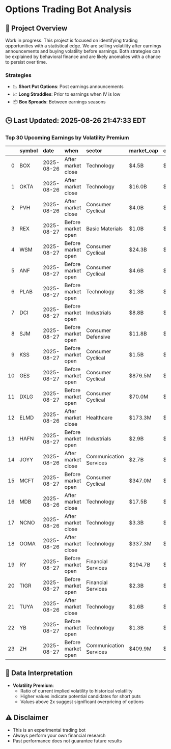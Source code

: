 # Options Trading Bot Analysis

## 🚀 Project Overview
Work in progress. This project is focused on identifying trading opportunities with a statistical edge.
We are selling volatility after earnings announcements and buying volatility before earnings.
Both strategies can be explained by behavioral finance and are likely anomalies with a chance to persist over time.

### Strategies
- 📉 **Short Put Options**: Post earnings announcements
- 📈 **Long Straddles**: Prior to earnings when IV is low
- 📦 **Box Spreads**: Between earnings seasons

## 🕒 Last Updated: 2025-08-26 21:47:33 EDT

### Top 30 Upcoming Earnings by Volatility Premium

|    | symbol   | date       | when               | sector                 | market_cap   | close   | hv_current   | iv_current   | vol_premium   |
|---:|:---------|:-----------|:-------------------|:-----------------------|:-------------|:--------|:-------------|:-------------|:--------------|
|  0 | BOX      | 2025-08-26 | After market close | Technology             | $4.5B        | $31.42  | 18.55%       | 43.18%       | 2.33x         |
|  1 | OKTA     | 2025-08-26 | After market close | Technology             | $16.0B       | $91.36  | 34.75%       | 63.67%       | 1.83x         |
|  2 | PVH      | 2025-08-26 | After market close | Consumer Cyclical      | $4.0B        | $81.60  | 33.99%       | 54.91%       | 1.62x         |
|  3 | REX      | 2025-08-27 | Before market open | Basic Materials        | $1.0B        | $60.68  | 26.50%       | 40.37%       | 1.52x         |
|  4 | WSM      | 2025-08-27 | Before market open | Consumer Cyclical      | $24.3B       | $197.96 | 36.85%       | 53.38%       | 1.45x         |
|  5 | ANF      | 2025-08-27 | Before market open | Consumer Cyclical      | $4.6B        | $99.76  | 50.34%       | 71.90%       | 1.43x         |
|  6 | PLAB     | 2025-08-27 | Before market open | Technology             | $1.3B        | $22.07  | 41.27%       | 57.73%       | 1.40x         |
|  7 | DCI      | 2025-08-27 | Before market open | Industrials            | $8.8B        | $75.34  | 17.78%       | 23.04%       | 1.30x         |
|  8 | SJM      | 2025-08-27 | Before market open | Consumer Defensive     | $11.8B       | $111.55 | 23.52%       | 28.83%       | 1.23x         |
|  9 | KSS      | 2025-08-27 | Before market open | Consumer Cyclical      | $1.5B        | $13.95  | 127.88%      | 90.37%       | 0.71x         |
| 10 | GES      | 2025-08-27 | Before market open | Consumer Cyclical      | $876.5M      | $16.80  | 78.11%       | 31.20%       | 0.40x         |
| 11 | DXLG     | 2025-08-27 | Before market open | Consumer Cyclical      | $70.0M       | $1.33   | nan%         | nan%         | nanx          |
| 12 | ELMD     | 2025-08-26 | After market close | Healthcare             | $173.3M      | $20.20  | nan%         | nan%         | nanx          |
| 13 | HAFN     | 2025-08-27 | Before market open | Industrials            | $2.9B        | $5.91   | nan%         | nan%         | nanx          |
| 14 | JOYY     | 2025-08-26 | After market close | Communication Services | $2.7B        | $52.54  | nan%         | nan%         | nanx          |
| 15 | MCFT     | 2025-08-27 | Before market open | Consumer Cyclical      | $347.0M      | $21.35  | nan%         | nan%         | nanx          |
| 16 | MDB      | 2025-08-26 | After market close | Technology             | $17.5B       | $218.44 | nan%         | nan%         | nanx          |
| 17 | NCNO     | 2025-08-26 | After market close | Technology             | $3.3B        | $28.37  | nan%         | nan%         | nanx          |
| 18 | OOMA     | 2025-08-26 | After market close | Technology             | $337.3M      | $11.98  | nan%         | nan%         | nanx          |
| 19 | RY       | 2025-08-27 | Before market open | Financial Services     | $194.7B      | $136.23 | nan%         | nan%         | nanx          |
| 20 | TIGR     | 2025-08-27 | Before market open | Financial Services     | $2.3B        | $12.70  | nan%         | nan%         | nanx          |
| 21 | TUYA     | 2025-08-26 | After market close | Technology             | $1.6B        | $2.56   | nan%         | nan%         | nanx          |
| 22 | YB       | 2025-08-27 | Before market open | Technology             | $1.3B        | $29.43  | nan%         | nan%         | nanx          |
| 23 | ZH       | 2025-08-27 | Before market open | Communication Services | $409.9M      | $4.80   | nan%         | nan%         | nanx          |

## 📝 Data Interpretation

- **Volatility Premium**: 
  - Ratio of current implied volatility to historical volatility
  - Higher values indicate potential candidates for short puts
  - Values above 2x suggest significant overpricing of options

## ⚠️ Disclaimer
- This is an experimental trading bot
- Always perform your own financial research
- Past performance does not guarantee future results
